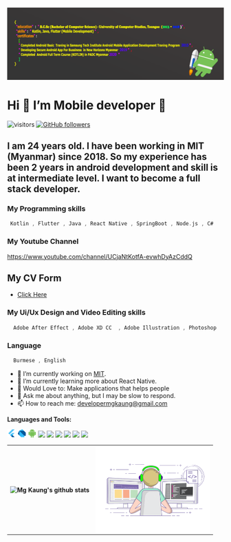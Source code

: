 [![Believe Developer.](https://github.com/dev-mgkaung/dev-mgkaung/blob/master/mycovers_photo.png)](https://play.google.com/store/apps/developer?id=Believe+Developer)

# Hi 👋  I’m  Mobile developer  👋
 ![visitors](https://visitor-badge.glitch.me/badge?page_id=page.id)
 [![GitHub followers](https://img.shields.io/github/followers/dev-mgkaung.svg?style=social&label=Follow)](https://github.com/dev-mgkaung?tab=followers)
## I am 24 years old. I have been working in MIT (Myanmar) since 2018. So my experience has been 2 years in android development and skill is at intermediate level. I want to become a full stack developer. 
### My Programming skills
```kotlin
 Kotlin , Flutter , Java , React Native , SpringBoot , Node.js , C# 
```
### My Youtube Channel
https://www.youtube.com/channel/UCjaNtKotfA-evwhDyAzCddQ

## My CV Form
* [Click Here][cv]

### My Ui/Ux Design and Video Editing skills
```kotlin
  Adobe After Effect , Adobe XD CC  , Adobe Illustration , Photoshop
```
### Language
```kotlin
  Burmese , English
```

- 🔭 I’m currently working on [MIT](http://www.mit.com.mm/).
- 🌱 I’m currently learning more about React Native.
- 💚 Would Love to: Make applications that helps people 
- 💬 Ask me about anything, but I may be slow to respond.
- 📫 How to reach me: developermgkaung@gmail.com

**Languages and Tools:**  

<code><img height="20" src="https://raw.githubusercontent.com/github/explore/80688e429a7d4ef2fca1e82350fe8e3517d3494d/topics/flutter/flutter.png"></code>
<code><img height="20" src="https://raw.githubusercontent.com/github/explore/80688e429a7d4ef2fca1e82350fe8e3517d3494d/topics/dart/dart.png"></code>
<code><img height="20" src="https://raw.githubusercontent.com/github/explore/80688e429a7d4ef2fca1e82350fe8e3517d3494d/topics/android/android.png"></code>
<code><img height="20" src="https://cdn.worldvectorlogo.com/logos/kotlin-1.svg"></code>
<code><img height="20" src="https://image.flaticon.com/icons/png/512/226/226777.png"></code>
<code><img height="20" src="https://assets.toptal.io/uploads/blog/category/logo/59/spring.png"></code>
<code><img height="20" src="https://d2eip9sf3oo6c2.cloudfront.net/tags/images/000/000/256/square_480/nodejslogo.png"></code>
<code><img height="20" src="https://upload.wikimedia.org/wikipedia/commons/thumb/c/c2/Adobe_XD_CC_icon.svg/1200px-Adobe_XD_CC_icon.svg.png"></code>
<code><img height="20" src="https://encrypted-tbn0.gstatic.com/images?q=tbn%3AANd9GcR3aOGYknSR_NQQRLZXKaezqpYRu7a4b8nUcg&usqp=CAU"></code>   

<table style="width:100%">
  <tr>
    <th><img src="https://github-readme-stats.vercel.app/api?username=dev-mgkaung&show_icons=true&theme=light&line_height=26" alt="Mg Kaung's github stats" /></th>
    <th><img align='right' src="https://github.com/dev-mgkaung/dev-mgkaung/blob/master/work.gif?raw=true" height="200" ></th>
  </tr>
</table>

[cv]: https://github.com/dev-mgkaung/dev-mgkaung/blob/master/Mg_Kaung_Si_Thu_CV.pdf

